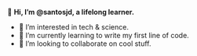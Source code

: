 👋 <b>Hi, I’m @santosjd, a lifelong learner.</b>
- 👀 I’m interested in tech & science.
- 🌱 I’m currently learning to write my first line of code.
- 💞️ I’m looking to collaborate on cool stuff.

<!---
santosjd/santosjd is a ✨ special ✨ repository because its `README.md` (this file) appears on your GitHub profile.
You can click the Preview link to take a look at your changes.
--->
